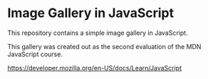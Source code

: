 # Image Gallery in JavaScript

This repository contains a simple image gallery in JavaScript.

This gallery was created out as the second evaluation of the MDN JavaScript course.

https://developer.mozilla.org/en-US/docs/Learn/JavaScript
